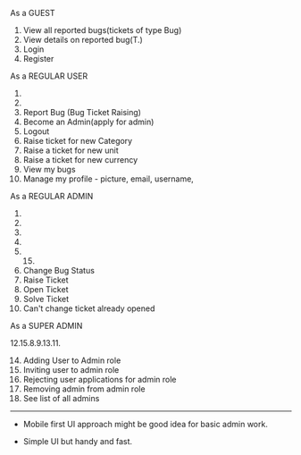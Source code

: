 As a GUEST 

1. View all reported bugs(tickets of type Bug)
2. View details on reported bug(T.)
3. Login
4. Register


As a REGULAR USER

1.
2.
5. Report Bug (Bug Ticket Raising)
6. Become an Admin(apply for admin)
7. Logout
10. Raise ticket for new Category
16. Raise a ticket for new unit
17. Raise a ticket for new currency 
12. View my bugs
15. Manage my profile - picture, email, username, 

As a REGULAR ADMIN

1.
2.
7.
5.
12. 15.
8. Change Bug Status
9. Raise Ticket
11. Open Ticket
13. Solve Ticket
18. Can't change ticket already opened 

As a SUPER ADMIN

12.15.8.9.13.11.

14. Adding User to Admin role
19. Inviting user to admin role
20. Rejecting user applications for admin role 
21. Removing admin from admin role
22. See list of all admins

****

- Mobile first UI approach might be good idea for basic admin work.

- Simple UI but handy and fast.


